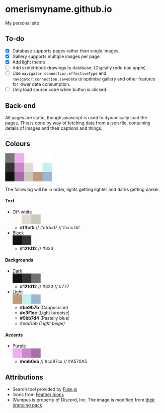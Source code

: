 # omerismyname.github.io
My personal site

## To-do

- [x] Database supports pages rather than single images.
- [x] Gallery supports multiple images per page.
- [x] Add light theme
- [ ] Add sketchbook drawings to database. (Digitally redo bad apple).
- [ ] Use `navigator.connection.effectiveType` and `navigator.connection.saveData` to optimise gallery and other features for lower data consumption.
- [ ] Only load source code when button is clicked.

## Back-end

All pages are static, though javascript is used to dynamically load the pages. This is done by way of fetching data from a json file, containing details of images and their captions and things.


## Colours

![Swatches](/swatches/swatches.png)

The following will be in order, lights getting lighter and darks getting darker.

#### Text

* Off-white <br/>
  ![Off-white](/swatches/off-white.png)
    * **#fffcf5** // #dfdcd7 // #ccc7bf
* Black <br/>
  ![Black](/swatches/black.png)
    * **#121012** // #333

#### Backgrounds

* Dark <br/>
  ![Dark](/swatches/dark.png)
    * **#121012** // #333 // #777
* Light <br/>
  ![Light](/swatches/light.png)
    * **#be9b7b** (Cappuccino)
    * **#c3f1ee** (Light turqoise)
    * **#9bb7d4** (Pastelly blue)
    * _#ead1bb (Light beige)_

#### Accents

* Purple <br/>
  ![Purple](/swatches/purple.png)
    * **#ebb0eb** // #ca87ca // #A570A5

## Attributions

* Search tool provided by [Fuse.js](https://fusejs.io/)
* Icons from [Feather Icons](https://feathericons.com/)
* Wumpus is property of Discord, Inc. The image is modified from [their branding pack](https://discordapp.com/branding)
